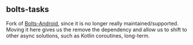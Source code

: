 ## bolts-tasks
Fork of [Bolts-Android](https://github.com/BoltsFramework/Bolts-Android), since it is no longer
really maintained/supported. Moving it here gives us the remove the dependency and allow us to shift
to other async solutions, such as Kotlin coroutines, long-term.